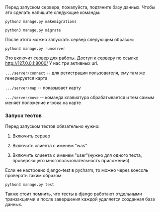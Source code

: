 Перед запуском сервера, пожалуйста, подтяните базу данных. Чтобы это сделать напишите следующие команды:

`python3 manage.py makemigrations`

`python3 manage.py migrate`

После этого можно запускать сервер следующим образом:

`python3 manage.py runserver`

Это включит сервер для работы. Доступ к серверу по ссылке http://127.0.0.1:8000/
У нас три активных url.

`.../server/connect` -- для регистрации пользователя, ему там же генерируется карта

`.../server/map` -- показывает карту

`.../server/move` -- команда клавиатура обрабатывается и тем самым меняет положение игрока на карте


### Запуск тестов

Перед запуском тестов обязательно нужно:

1) Включить сервер

2) Включить клиента с именем "was"

3) Включить клиента с именем "user"(нужно для одного теста, проверяющего многопользовательность приложения)

Если не настроено django-test в pycharm, то можно через консоль проверять таким образом:

`python3 manage.py test`

Также стоит помнить, что тесты в django работают отдельными транзакциями и после завершения каждой удаляется созданная база данных.
